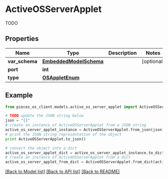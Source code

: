 # ActiveOSServerApplet

TODO

## Properties
Name | Type | Description | Notes
------------ | ------------- | ------------- | -------------
**var_schema** | [**EmbeddedModelSchema**](EmbeddedModelSchema.md) |  | [optional] 
**port** | **int** |  | 
**type** | [**OSAppletEnum**](OSAppletEnum.md) |  | 

## Example

```python
from pieces_os_client.models.active_os_server_applet import ActiveOSServerApplet

# TODO update the JSON string below
json = "{}"
# create an instance of ActiveOSServerApplet from a JSON string
active_os_server_applet_instance = ActiveOSServerApplet.from_json(json)
# print the JSON string representation of the object
print ActiveOSServerApplet.to_json()

# convert the object into a dict
active_os_server_applet_dict = active_os_server_applet_instance.to_dict()
# create an instance of ActiveOSServerApplet from a dict
active_os_server_applet_from_dict = ActiveOSServerApplet.from_dict(active_os_server_applet_dict)
```
[[Back to Model list]](../README.md#documentation-for-models) [[Back to API list]](../README.md#documentation-for-api-endpoints) [[Back to README]](../README.md)



